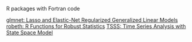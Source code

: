 R packages with Fortran code

[glmnet: Lasso and Elastic-Net Regularized Generalized Linear Models](https://cran.r-project.org/web/packages/glmnet/index.html)
[robeth: R Functions for Robust Statistics](https://cran.r-project.org/web/packages/robeth/index.html)
[TSSS: Time Series Analysis with State Space Model](https://cran.r-project.org/web/packages/TSSS/index.html)
